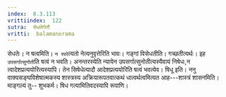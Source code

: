 ```yaml
---
index:  8.3.113
vrittiindex:  122
sutra:  सेधतेर्गतौ
vritti:  balamanorama 
---
```


सेधतेः। न षत्वमिति। `न रपरे`त्यतो नेत्यनुवृत्तेरिति भावः। गङ्गां विसेधतीति। गच्छतीत्यर्थः। इह `उपसर्गात्सुनोती`ति षत्वं न भवति। अनन्तरस्येति न्यायेन उपसर्गात्सुनोतीत्यस्यैवायं निषेधः,न त्वादेशप्रत्ययोरित्यस्यापि। तेन सिषेधेत्यादौ आदेशप्रत्ययोरिति षत्वं भवत्येव। षिधू इति। ननु वाक्यसङ्घविशेषात्मकस्य शास्त्रस्य अक्रियारूपतवात्कथं धात्वर्थत्वमित्यत आह---शास्त्रं शासनमिति। माङ्गल्यं तु-- शुभकर्म। षिध गत्यामितिवदस्यापि रूपाणि। 

